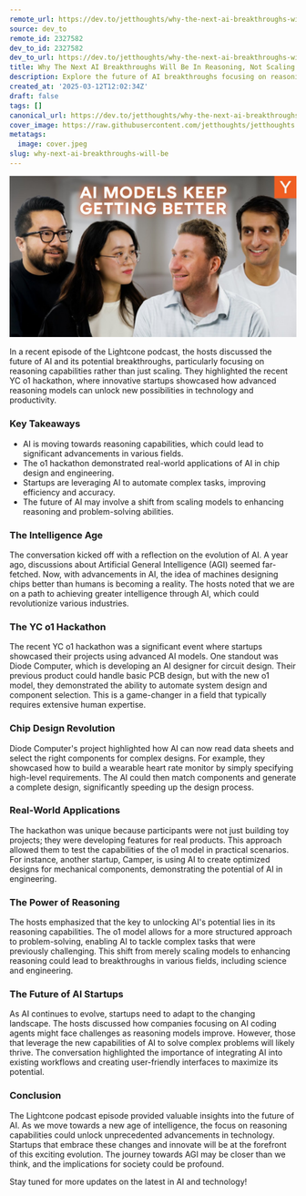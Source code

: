 ```yaml
---
remote_url: https://dev.to/jetthoughts/why-the-next-ai-breakthroughs-will-be-in-reasoning-not-scaling-9li
source: dev_to
remote_id: 2327582
dev_to_id: 2327582
dev_to_url: https://dev.to/jetthoughts/why-the-next-ai-breakthroughs-will-be-in-reasoning-not-scaling-9li
title: Why The Next AI Breakthroughs Will Be In Reasoning, Not Scaling
description: Explore the future of AI breakthroughs focusing on reasoning capabilities rather than just scaling. Discover insights from the recent YC o1 hackathon and how startups are leveraging advanced AI models to unlock new possibilities.
created_at: '2025-03-12T12:02:34Z'
draft: false
tags: []
canonical_url: https://dev.to/jetthoughts/why-the-next-ai-breakthroughs-will-be-in-reasoning-not-scaling-9li
cover_image: https://raw.githubusercontent.com/jetthoughts/jetthoughts.github.io/master/content/blog/why-next-ai-breakthroughs-will-be/cover.jpeg
metatags:
  image: cover.jpeg
slug: why-next-ai-breakthroughs-will-be
---
```

[![Why The Next AI Breakthroughs Will Be In Reasoning, Not Scaling](file_0.jpg)](https://www.youtube.com/watch?v=JiwiqYGw4iU)

In a recent episode of the Lightcone podcast, the hosts discussed the future of AI and its potential breakthroughs, particularly focusing on reasoning capabilities rather than just scaling. They highlighted the recent YC o1 hackathon, where innovative startups showcased how advanced reasoning models can unlock new possibilities in technology and productivity.

### Key Takeaways

*   AI is moving towards reasoning capabilities, which could lead to significant advancements in various fields.
*   The o1 hackathon demonstrated real-world applications of AI in chip design and engineering.
*   Startups are leveraging AI to automate complex tasks, improving efficiency and accuracy.
*   The future of AI may involve a shift from scaling models to enhancing reasoning and problem-solving abilities.

### The Intelligence Age

The conversation kicked off with a reflection on the evolution of AI. A year ago, discussions about Artificial General Intelligence (AGI) seemed far-fetched. Now, with advancements in AI, the idea of machines designing chips better than humans is becoming a reality. The hosts noted that we are on a path to achieving greater intelligence through AI, which could revolutionize various industries.

### The YC o1 Hackathon

The recent YC o1 hackathon was a significant event where startups showcased their projects using advanced AI models. One standout was Diode Computer, which is developing an AI designer for circuit design. Their previous product could handle basic PCB design, but with the new o1 model, they demonstrated the ability to automate system design and component selection. This is a game-changer in a field that typically requires extensive human expertise.

### Chip Design Revolution

Diode Computer's project highlighted how AI can now read data sheets and select the right components for complex designs. For example, they showcased how to build a wearable heart rate monitor by simply specifying high-level requirements. The AI could then match components and generate a complete design, significantly speeding up the design process.

### Real-World Applications

The hackathon was unique because participants were not just building toy projects; they were developing features for real products. This approach allowed them to test the capabilities of the o1 model in practical scenarios. For instance, another startup, Camper, is using AI to create optimized designs for mechanical components, demonstrating the potential of AI in engineering.

### The Power of Reasoning

The hosts emphasized that the key to unlocking AI's potential lies in its reasoning capabilities. The o1 model allows for a more structured approach to problem-solving, enabling AI to tackle complex tasks that were previously challenging. This shift from merely scaling models to enhancing reasoning could lead to breakthroughs in various fields, including science and engineering.

### The Future of AI Startups

As AI continues to evolve, startups need to adapt to the changing landscape. The hosts discussed how companies focusing on AI coding agents might face challenges as reasoning models improve. However, those that leverage the new capabilities of AI to solve complex problems will likely thrive. The conversation highlighted the importance of integrating AI into existing workflows and creating user-friendly interfaces to maximize its potential.

### Conclusion

The Lightcone podcast episode provided valuable insights into the future of AI. As we move towards a new age of intelligence, the focus on reasoning capabilities could unlock unprecedented advancements in technology. Startups that embrace these changes and innovate will be at the forefront of this exciting evolution. The journey towards AGI may be closer than we think, and the implications for society could be profound.

Stay tuned for more updates on the latest in AI and technology!